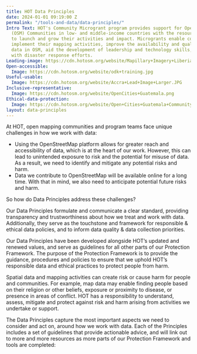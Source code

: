 ```yaml
---
title: HOT Data Principles
date: 2024-01-01 09:19:00 Z
permalink: "/tools-and-data/data-principles/"
Intro Text: HOT's Community Microgrant program provides support for OpenStreetMap
  (OSM) Communities in low- and middle-income countries with the resources they need
  to launch and grow their activities and impact. Microgrants enable communities to
  implement their mapping activities, improve the availability and quality of map
  data in OSM, aid the development of leadership and technology skills, and help communities
  with disaster response efforts.
Leading-image: https://cdn.hotosm.org/website/Mapillary+Imagery+Liberia.png
Open-accessible:
  Image: https://cdn.hotosm.org/website/odk+training.jpg
Useful-usable:
  Image: https://cdn.hotosm.org/website/Accra+Lead+Image+Larger.JPG
Inclusive-representative:
  Image: https://cdn.hotosm.org/website/OpenCities+Guatemala.png
Ethical-data-protection:
  Image: https://cdn.hotosm.org/website/Open+Cities+Guatemala+Community+Field+Trip.jpg
layout: data-principles
---
```

At HOT, open mapping communities and program teams face  unique challenges in how we work with data:

- Using the OpenStreetMap platform allows for greater reach and accessibility of data, which is at the heart of our work. However, this can  lead to unintended exposure to risk and the potential for misuse of data. As a result,  we need to identify and mitigate any potential risks and harm.
- Data we contribute to OpenStreetMap will be available online for a long time. With that in mind, we also need to anticipate potential  future risks and harm.

So how do Data Principles address these challenges?

Our Data Principles formulate and communicate a clear standard, providing transparency and trustworthiness about how we treat and work with data. Additionally, they serve as the touchstone and framework for responsible & ethical data policies, and to inform data quality & data collection priorities.

Our Data Principles have been developed alongside HOT’s updated and renewed values, and serve as guidelines for all other parts of our Protection Framework. The purpose of the Protection Framework is to provide the guidance, procedures and policies to ensure that we uphold HOT’s responsible data and ethical practices to protect people from harm.

Spatial data and mapping activities can create risk or cause harm for people and communities. For example, map data may enable finding people based on their religion or other beliefs, exposure or proximity to disease, or presence in areas of conflict. HOT has a responsibility to understand, assess, mitigate and protect against risk and harm arising from activities we undertake or support.

The Data Principles capture the most important aspects we need to consider and act on, around how we work with data. Each of the Principles includes a set of guidelines that provide actionable advice, and will link out to more and more resources as more parts of our Protection Framework and tools are completed: